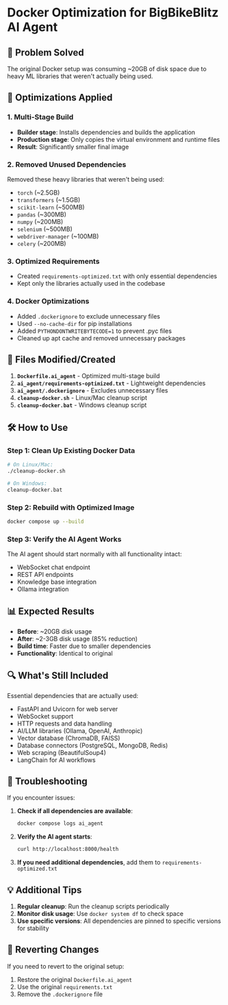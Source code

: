 # Docker Optimization for BigBikeBlitz AI Agent

## 🎯 Problem Solved
The original Docker setup was consuming ~20GB of disk space due to heavy ML libraries that weren't actually being used.

## 🚀 Optimizations Applied

### 1. Multi-Stage Build
- **Builder stage**: Installs dependencies and builds the application
- **Production stage**: Only copies the virtual environment and runtime files
- **Result**: Significantly smaller final image

### 2. Removed Unused Dependencies
Removed these heavy libraries that weren't being used:
- `torch` (~2.5GB)
- `transformers` (~1.5GB)
- `scikit-learn` (~500MB)
- `pandas` (~300MB)
- `numpy` (~200MB)
- `selenium` (~500MB)
- `webdriver-manager` (~100MB)
- `celery` (~200MB)

### 3. Optimized Requirements
- Created `requirements-optimized.txt` with only essential dependencies
- Kept only the libraries actually used in the codebase

### 4. Docker Optimizations
- Added `.dockerignore` to exclude unnecessary files
- Used `--no-cache-dir` for pip installations
- Added `PYTHONDONTWRITEBYTECODE=1` to prevent .pyc files
- Cleaned up apt cache and removed unnecessary packages

## 📁 Files Modified/Created

1. **`Dockerfile.ai_agent`** - Optimized multi-stage build
2. **`ai_agent/requirements-optimized.txt`** - Lightweight dependencies
3. **`ai_agent/.dockerignore`** - Excludes unnecessary files
4. **`cleanup-docker.sh`** - Linux/Mac cleanup script
5. **`cleanup-docker.bat`** - Windows cleanup script

## 🛠️ How to Use

### Step 1: Clean Up Existing Docker Data
```bash
# On Linux/Mac:
./cleanup-docker.sh

# On Windows:
cleanup-docker.bat
```

### Step 2: Rebuild with Optimized Image
```bash
docker compose up --build
```

### Step 3: Verify the AI Agent Works
The AI agent should start normally with all functionality intact:
- WebSocket chat endpoint
- REST API endpoints
- Knowledge base integration
- Ollama integration

## 📊 Expected Results

- **Before**: ~20GB disk usage
- **After**: ~2-3GB disk usage (85% reduction)
- **Build time**: Faster due to smaller dependencies
- **Functionality**: Identical to original

## 🔍 What's Still Included

Essential dependencies that are actually used:
- FastAPI and Uvicorn for web server
- WebSocket support
- HTTP requests and data handling
- AI/LLM libraries (Ollama, OpenAI, Anthropic)
- Vector database (ChromaDB, FAISS)
- Database connectors (PostgreSQL, MongoDB, Redis)
- Web scraping (BeautifulSoup4)
- LangChain for AI workflows

## 🚨 Troubleshooting

If you encounter issues:

1. **Check if all dependencies are available**:
   ```bash
   docker compose logs ai_agent
   ```

2. **Verify the AI agent starts**:
   ```bash
   curl http://localhost:8000/health
   ```

3. **If you need additional dependencies**, add them to `requirements-optimized.txt`

## 💡 Additional Tips

1. **Regular cleanup**: Run the cleanup scripts periodically
2. **Monitor disk usage**: Use `docker system df` to check space
3. **Use specific versions**: All dependencies are pinned to specific versions for stability

## 🔄 Reverting Changes

If you need to revert to the original setup:
1. Restore the original `Dockerfile.ai_agent`
2. Use the original `requirements.txt`
3. Remove the `.dockerignore` file 